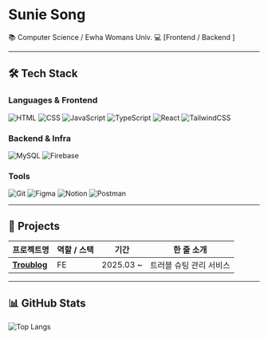 # Sunie Song

📚 Computer Science / Ewha Womans Univ.
💻 [Frontend / Backend ]  

---

## 🛠 Tech Stack

### Languages & Frontend
![HTML](https://img.shields.io/badge/HTML5-E34F26?style=flat&logo=html5&logoColor=fff)
![CSS](https://img.shields.io/badge/CSS3-1572B6?style=flat&logo=css3&logoColor=fff)
![JavaScript](https://img.shields.io/badge/JavaScript-F7DF1E?style=flat&logo=javascript&logoColor=000)
![TypeScript](https://img.shields.io/badge/TypeScript-3178C6?style=flat&logo=typescript&logoColor=fff)
![React](https://img.shields.io/badge/React-61DAFB?style=flat&logo=react&logoColor=000)
![TailwindCSS](https://img.shields.io/badge/Tailwind-06B6D4?style=flat&logo=tailwindcss&logoColor=fff)

### Backend & Infra
![MySQL](https://img.shields.io/badge/MySQL-4479A1?style=flat&logo=mysql&logoColor=fff)
![Firebase](https://img.shields.io/badge/Firebase-FFCA28?style=flat&logo=firebase&logoColor=000)

### Tools
![Git](https://img.shields.io/badge/Git-F05032?style=flat&logo=git&logoColor=fff)
![Figma](https://img.shields.io/badge/Figma-F24E1E?style=flat&logo=figma&logoColor=fff)
![Notion](https://img.shields.io/badge/Notion-000000?style=flat&logo=notion&logoColor=fff)
![Postman](https://img.shields.io/badge/Postman-FF6C37?style=flat&logo=postman&logoColor=fff)

---

## 📂 Projects

| 프로젝트명 | 역할 / 스택 | 기간 | 한 줄 소개 |
|-----------|------------|------|------------|
|[**Troublog**](https://github.com/IT-Cotato/11th-TroubleLog-FE)| FE | 2025.03 ~ | 트러블 슈팅 관리 서비스 | 

---

## 📊 GitHub Stats
![Top Langs](https://github-readme-stats.vercel.app/api/top-langs/?username=suniesong&layout=compact&theme=radical)
